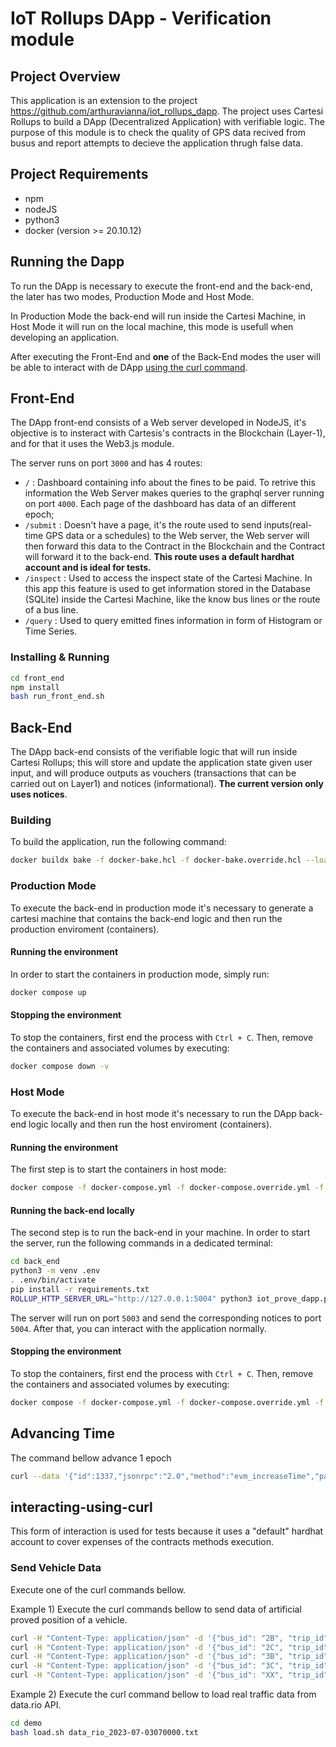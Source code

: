 # IoT Rollups DApp - Verification module

## Project Overview
This application is an extension to the project https://github.com/arthuravianna/iot_rollups_dapp. The project uses Cartesi Rollups to build a DApp (Decentralized Application) with verifiable logic. The purpose of this module is to check the quality of GPS data recived from busus and report attempts to decieve the application thrugh false data.


## Project Requirements
- npm
- nodeJS
- python3
- docker (version >= 20.10.12)

## Running the Dapp
To run the DApp is necessary to execute the front-end and the back-end, the later has two modes, Production Mode and Host Mode.

In Production Mode the back-end will run inside the Cartesi Machine, in Host Mode it will run on the local machine, this mode is usefull when developing an application.

After executing the Front-End and **one** of the Back-End modes the user will be able to interact with de DApp [using the curl command](#interacting-using-curl).

## Front-End
The DApp front-end consists of a Web server developed in NodeJS, it's objective is to insteract with Cartesis's contracts in the Blockchain (Layer-1), and for that it uses the Web3.js module.

The server runs on port `3000` and has 4 routes:
- `/` : Dashboard containing info about the fines to be paid. To retrive this information the Web Server makes queries to the graphql server running on port `4000`. Each page of the dashboard has data of an different epoch;
- `/submit` : Doesn't have a page, it's the route used to send inputs(real-time GPS data or a schedules) to the Web server, the Web server will then forward this data to the Contract in the Blockchain and the Contract will forward it to the back-end. **This route uses a default hardhat account and is ideal for tests.**
- `/inspect` : Used to access the inspect state of the Cartesi Machine. In this app this feature is used to get information stored in the Database (SQLite) inside the Cartesi Machine, like the know bus lines or the route of a bus line.
- `/query` : Used to query emitted fines information in form of Histogram or Time Series.

### Installing & Running
``` Bash
cd front_end
npm install
bash run_front_end.sh
```




## Back-End
The DApp back-end consists of the verifiable logic that will run inside Cartesi Rollups; this will store and update the application state given user input, and will produce outputs as vouchers (transactions that can be carried out on Layer1) and notices (informational). **The current version only uses notices**.

### Building
To build the application, run the following command:

``` Bash
docker buildx bake -f docker-bake.hcl -f docker-bake.override.hcl --load
```

### Production Mode
To execute the back-end in production mode it's necessary to generate a cartesi machine that contains the back-end logic and then run the production enviroment (containers).


#### Running the environment
In order to start the containers in production mode, simply run:
``` Bash
docker compose up
```

#### Stopping the environment
To stop the containers, first end the process with `Ctrl + C`.
Then, remove the containers and associated volumes by executing:
``` Bash
docker compose down -v
```





### Host Mode
To execute the back-end in host mode it's necessary to run the DApp back-end logic locally and then run the host enviroment (containers).

#### Running the environment
The first step is to start the containers in host mode:
``` Bash
docker compose -f docker-compose.yml -f docker-compose.override.yml -f docker-compose-host.yml up
```

#### Running the back-end locally
The second step is to run the back-end in your machine. In order to start the server, run the following commands in a dedicated terminal:
``` Bash
cd back_end
python3 -m venv .env
. .env/bin/activate
pip install -r requirements.txt
ROLLUP_HTTP_SERVER_URL="http://127.0.0.1:5004" python3 iot_prove_dapp.py
```

The server will run on port `5003` and send the corresponding notices to port `5004`. After that, you can interact with the application normally.

#### Stopping the environment
To stop the containers, first end the process with `Ctrl + C`.
Then, remove the containers and associated volumes by executing:
``` Bash
docker compose -f docker-compose.yml -f docker-compose.override.yml -f docker-compose-host.yml down -v
```


## Advancing Time
The command bellow advance 1 epoch
``` Bash
curl --data '{"id":1337,"jsonrpc":"2.0","method":"evm_increaseTime","params":[864010]}' http://localhost:8545
```


## interacting-using-curl
This form of interaction is used for tests because it uses a "default" hardhat account to cover expenses of the contracts methods execution.


### Send Vehicle Data
Execute one of the curl commands bellow.

Example 1) Execute the curl commands bellow to send data of artificial proved position of a vehicle.

``` Bash
curl -H "Content-Type: application/json" -d '{"bus_id": "2B", "trip_id":"XX;1","lat": 2, "lon": 2,"ts": 1, "ng":["2C", "3B", "XX"]}' http://localhost:3000/submit
curl -H "Content-Type: application/json" -d '{"bus_id": "2C", "trip_id":"XX;1","lat": 4, "lon": 2,"ts": 1, "ng":["2B", "3C", "XX"]}' http://localhost:3000/submit
curl -H "Content-Type: application/json" -d '{"bus_id": "3B", "trip_id":"XX;1","lat": 2, "lon": 4,"ts": 1, "ng":["3C", "2B", "XX"]}' http://localhost:3000/submit
curl -H "Content-Type: application/json" -d '{"bus_id": "3C", "trip_id":"XX;1","lat": 4, "lon": 4,"ts": 1, "ng":["3B", "2C", "XX"]}' http://localhost:3000/submit
curl -H "Content-Type: application/json" -d '{"bus_id": "XX", "trip_id":"XX;1","lat": 3, "lon": 3,"ts": 1, "ng":["2B", "2C", "3B", "3C"]}' http://localhost:3000/submit
```

Example 2) Execute the curl command bellow to load real traffic data from data.rio API.

``` Bash
cd demo
bash load.sh data_rio_2023-07-03070000.txt
```
